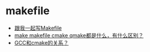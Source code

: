 # makefile

- [跟我一起写Makefile](https://seisman.github.io/how-to-write-makefile)
- [make makefile cmake qmake都是什么，有什么区别？](https://www.zhihu.com/question/27455963)
- [GCC和cmake的关系？](https://www.zhihu.com/question/36609459)